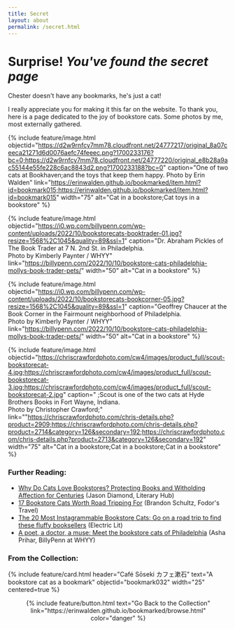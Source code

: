 ```yaml
---
title: Secret
layout: about
permalink: /secret.html
---
```

# Surprise! *You've found the secret page*

Chester doesn't have any bookmarks, he's just a cat! 

I really appreciate you for making it this far on the website. To thank you, here is a page dedicated to the joy of bookstore cats. Some photos by me, most externally gathered.

{% include feature/image.html objectid="https://d2w9rnfcy7mm78.cloudfront.net/24777217/original_8a07ceeca21271d6d0076aefc74feeec.png?1700233176?bc=0;https://d2w9rnfcy7mm78.cloudfront.net/24777220/original_e8b28a9ac55144e55fe228c6ac8843d2.png?1700233188?bc=0" caption="One of two cats at Bookhaven;and the toys that keep them happy. Photo by Erin Walden" link="https://erinwalden.github.io/bookmarked/item.html?id=bookmark015;https://erinwalden.github.io/bookmarked/item.html?id=bookmark015" width="75" alt="Cat in a bookstore;Cat toys in a bookstore" %}

{% include feature/image.html objectid="https://i0.wp.com/billypenn.com/wp-content/uploads/2022/10/bookstorecats-booktrader-01.jpg?resize=1568%2C1045&quality=89&ssl=1" caption="Dr. Abraham Pickles of The Book Trader at 7 N. 2nd St. in Philadelphia.<br>Photo by Kimberly Paynter / WHYY" link="https://billypenn.com/2022/10/10/bookstore-cats-philadelphia-mollys-book-trader-pets/" width="50" alt="Cat in a bookstore" %}

{% include feature/image.html objectid="https://i0.wp.com/billypenn.com/wp-content/uploads/2022/10/bookstorecats-bookcorner-05.jpg?resize=1568%2C1045&quality=89&ssl=1" caption="Geoffrey Chaucer at the Book Corner in the Fairmount neighborhood of Philadelphia.<br>Photo by Kimberly Paynter / WHYY" link="https://billypenn.com/2022/10/10/bookstore-cats-philadelphia-mollys-book-trader-pets/" width="50" alt="Cat in a bookstore" %}

{% include feature/image.html objectid="https://chriscrawfordphoto.com/cw4/images/product_full/scout-bookstorecat-4.jpg;https://chriscrawfordphoto.com/cw4/images/product_full/scout-bookstorecat-3.jpg;https://chriscrawfordphoto.com/cw4/images/product_full/scout-bookstorecat-2.jpg" caption=" ;Scout is one of the two cats at Hyde Brothers Books in Fort Wayne, Indiana.<br>Photo by Christopher Crawford;" link=""https://chriscrawfordphoto.com/chris-details.php?product=2909;https://chriscrawfordphoto.com/chris-details.php?product=2714&category=126&secondary=192;https://chriscrawfordphoto.com/chris-details.php?product=2713&category=126&secondary=192" width="75" alt="Cat in a bookstore;Cat in a bookstore;Cat in a bookstore" %}

### Further Reading:
- [Why Do Cats Love Bookstores? Protecting Books and Witholding Affection for Centuries](https://lithub.com/why-do-cats-love-bookstores/) (Jason Diamond, Literary Hub)
- [17 Bookstore Cats Worth Road Tripping For](https://www.fodors.com/news/photos/17-bookstore-cats-worth-road-tripping-for) (Brandon Schultz, Fodor's Travel)
- [The 20 Most Instagrammable Bookstore Cats: Go on a road trip to find these fluffy booksellers](https://electricliterature.com/the-20-most-instagrammable-bookstore-cats/) (Electric Lit)
- [A poet, a doctor, a muse: Meet the bookstore cats of Philadelphia](https://billypenn.com/2022/10/10/bookstore-cats-philadelphia-mollys-book-trader-pets/) (Asha Prihar, BillyPenn at WHYY)


### From the Collection:
{% include feature/card.html header="Café Sōseki カフェ漱石" text="A bookstore cat as a bookmark" objectid="bookmark032" width="25" centered=true %}

<p style="text-align: center;">{% include feature/button.html text="Go Back to the Collection" link="https://erinwalden.github.io/bookmarked/browse.html" color="danger" %}</p>
